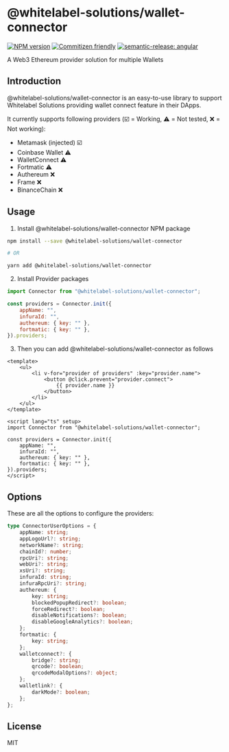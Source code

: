 # @whitelabel-solutions/wallet-connector

<a href="https://www.npmjs.com/package/@vueuse/core" target="__blank"><img src="https://img.shields.io/npm/v/@whitelabel-solutions/wallet-connector?color=a1b858&label=" alt="NPM version"></a>
[![Commitizen friendly](https://img.shields.io/badge/commitizen-friendly-brightgreen.svg)](http://commitizen.github.io/cz-cli/)
[![semantic-release: angular](https://img.shields.io/badge/semantic--release-angular-e10079?logo=semantic-release)](https://github.com/semantic-release/semantic-release)

A Web3 Ethereum provider solution for multiple Wallets

## Introduction

@whitelabel-solutions/wallet-connector is an easy-to-use library to support Whitelabel Solutions providing wallet connect feature in their DApps.

It currently supports following providers (:ballot_box_with_check: = Working, :warning: = Not tested, :x: = Not working):

-   Metamask (injected) :ballot_box_with_check:
-   Coinbase Wallet :warning:
-   WalletConnect :warning:
-   Fortmatic :warning:
-   Authereum :x:
-   Frame :x:
-   BinanceChain :x:

## Usage

1. Install @whitelabel-solutions/wallet-connector NPM package

```bash
npm install --save @whitelabel-solutions/wallet-connector

# OR

yarn add @whitelabel-solutions/wallet-connector
```

2. Install Provider packages

```js
import Connector from "@whitelabel-solutions/wallet-connector";

const providers = Connector.init({
    appName: "",
    infuraId: "",
    authereum: { key: "" },
    fortmatic: { key: "" },
}).providers;
```

3. Then you can add @whitelabel-solutions/wallet-connector as follows

```vue
<template>
    <ul>
        <li v-for="provider of providers" :key="provider.name">
            <button @click.prevent="provider.connect">
                {{ provider.name }}
            </button>
        </li>
    </ul>
</template>

<script lang="ts" setup>
import Connector from "@whitelabel-solutions/wallet-connector";

const providers = Connector.init({
    appName: "",
    infuraId: "",
    authereum: { key: "" },
    fortmatic: { key: "" },
}).providers;
</script>
```

## Options

These are all the options to configure the providers:

```ts
type ConnectorUserOptions = {
    appName: string;
    appLogoUrl?: string;
    networkName?: string;
    chainId?: number;
    rpcUri?: string;
    webUri?: string;
    xsUri?: string;
    infuraId: string;
    infuraRpcUri?: string;
    authereum: {
        key: string;
        blockedPopupRedirect?: boolean;
        forceRedirect?: boolean;
        disableNotifications?: boolean;
        disableGoogleAnalytics?: boolean;
    };
    fortmatic: {
        key: string;
    };
    walletconnect?: {
        bridge?: string;
        qrcode?: boolean;
        qrcodeModalOptions?: object;
    };
    walletlink?: {
        darkMode?: boolean;
    };
};
```

## License

MIT
